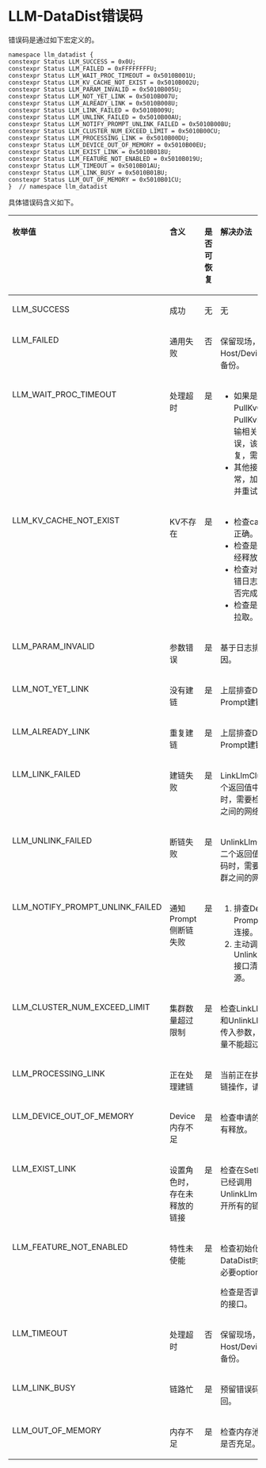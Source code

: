 # LLM-DataDist错误码<a name="ZH-CN_TOPIC_0000002374250044"></a>

错误码是通过如下宏定义的。

```
namespace llm_datadist {
constexpr Status LLM_SUCCESS = 0x0U;
constexpr Status LLM_FAILED = 0xFFFFFFFFU;
constexpr Status LLM_WAIT_PROC_TIMEOUT = 0x5010B001U;
constexpr Status LLM_KV_CACHE_NOT_EXIST = 0x5010B002U;
constexpr Status LLM_PARAM_INVALID = 0x5010B005U;
constexpr Status LLM_NOT_YET_LINK = 0x5010B007U;
constexpr Status LLM_ALREADY_LINK = 0x5010B008U;
constexpr Status LLM_LINK_FAILED = 0x5010B009U;
constexpr Status LLM_UNLINK_FAILED = 0x5010B00AU;
constexpr Status LLM_NOTIFY_PROMPT_UNLINK_FAILED = 0x5010B00BU;
constexpr Status LLM_CLUSTER_NUM_EXCEED_LIMIT = 0x5010B00CU;
constexpr Status LLM_PROCESSING_LINK = 0x5010B00DU;
constexpr Status LLM_DEVICE_OUT_OF_MEMORY = 0x5010B00EU;
constexpr Status LLM_EXIST_LINK = 0x5010B018U;
constexpr Status LLM_FEATURE_NOT_ENABLED = 0x5010B019U;
constexpr Status LLM_TIMEOUT = 0x5010B01AU;
constexpr Status LLM_LINK_BUSY = 0x5010B01BU;
constexpr Status LLM_OUT_OF_MEMORY = 0x5010B01CU;
}  // namespace llm_datadist
```

具体错误码含义如下。

<a name="table124618224416"></a>
<table><thead align="left"><tr id="row833920317342"><th class="cellrowborder" valign="top" width="34.26342634263426%" id="mcps1.1.5.1.1"><p id="p324682215414"><a name="p324682215414"></a><a name="p324682215414"></a>枚举值</p>
</th>
<th class="cellrowborder" valign="top" width="18.421842184218423%" id="mcps1.1.5.1.2"><p id="p132471122448"><a name="p132471122448"></a><a name="p132471122448"></a>含义</p>
</th>
<th class="cellrowborder" valign="top" width="14.151415141514152%" id="mcps1.1.5.1.3"><p id="p26947289405"><a name="p26947289405"></a><a name="p26947289405"></a>是否可恢复</p>
</th>
<th class="cellrowborder" valign="top" width="33.16331633163316%" id="mcps1.1.5.1.4"><p id="p1385143414013"><a name="p1385143414013"></a><a name="p1385143414013"></a>解决办法</p>
</th>
</tr>
</thead>
<tbody><tr id="row579015813543"><td class="cellrowborder" valign="top" width="34.26342634263426%" headers="mcps1.1.5.1.1 "><p id="p67911835418"><a name="p67911835418"></a><a name="p67911835418"></a>LLM_SUCCESS</p>
</td>
<td class="cellrowborder" valign="top" width="18.421842184218423%" headers="mcps1.1.5.1.2 "><p id="p117912815412"><a name="p117912815412"></a><a name="p117912815412"></a>成功</p>
</td>
<td class="cellrowborder" valign="top" width="14.151415141514152%" headers="mcps1.1.5.1.3 "><p id="p7694192815408"><a name="p7694192815408"></a><a name="p7694192815408"></a>无</p>
</td>
<td class="cellrowborder" valign="top" width="33.16331633163316%" headers="mcps1.1.5.1.4 "><p id="p1785153464014"><a name="p1785153464014"></a><a name="p1785153464014"></a>无</p>
</td>
</tr>
<tr id="row024710221414"><td class="cellrowborder" valign="top" width="34.26342634263426%" headers="mcps1.1.5.1.1 "><p id="p19683111558"><a name="p19683111558"></a><a name="p19683111558"></a>LLM_FAILED</p>
</td>
<td class="cellrowborder" valign="top" width="18.421842184218423%" headers="mcps1.1.5.1.2 "><p id="p102471228410"><a name="p102471228410"></a><a name="p102471228410"></a>通用失败</p>
</td>
<td class="cellrowborder" valign="top" width="14.151415141514152%" headers="mcps1.1.5.1.3 "><p id="p56940282403"><a name="p56940282403"></a><a name="p56940282403"></a>否</p>
</td>
<td class="cellrowborder" valign="top" width="33.16331633163316%" headers="mcps1.1.5.1.4 "><p id="p585113454013"><a name="p585113454013"></a><a name="p585113454013"></a>保留现场，获取Host/Device日志，并备份。</p>
</td>
</tr>
<tr id="row816634619448"><td class="cellrowborder" valign="top" width="34.26342634263426%" headers="mcps1.1.5.1.1 "><p id="p650893131611"><a name="p650893131611"></a><a name="p650893131611"></a>LLM_WAIT_PROC_TIMEOUT</p>
</td>
<td class="cellrowborder" valign="top" width="18.421842184218423%" headers="mcps1.1.5.1.2 "><p id="p16508133113165"><a name="p16508133113165"></a><a name="p16508133113165"></a>处理超时</p>
</td>
<td class="cellrowborder" valign="top" width="14.151415141514152%" headers="mcps1.1.5.1.3 "><p id="p105081631171611"><a name="p105081631171611"></a><a name="p105081631171611"></a>是</p>
</td>
<td class="cellrowborder" valign="top" width="33.16331633163316%" headers="mcps1.1.5.1.4 "><a name="ul1985759181216"></a><a name="ul1985759181216"></a><ul id="ul1985759181216"><li>如果是PullKvCache</a>、PullKvBlocks</a>等传输相关接口报该错误，该链路不可恢复，需重新建链。</li><li>其他接口报该异常，加大超时时间并重试。</li></ul>
</td>
</tr>
<tr id="row15325320162816"><td class="cellrowborder" valign="top" width="34.26342634263426%" headers="mcps1.1.5.1.1 "><p id="p6134450175511"><a name="p6134450175511"></a><a name="p6134450175511"></a>LLM_KV_CACHE_NOT_EXIST</p>
</td>
<td class="cellrowborder" valign="top" width="18.421842184218423%" headers="mcps1.1.5.1.2 "><p id="p24578313550"><a name="p24578313550"></a><a name="p24578313550"></a>KV不存在</p>
</td>
<td class="cellrowborder" valign="top" width="14.151415141514152%" headers="mcps1.1.5.1.3 "><p id="p36941928104017"><a name="p36941928104017"></a><a name="p36941928104017"></a>是</p>
</td>
<td class="cellrowborder" valign="top" width="33.16331633163316%" headers="mcps1.1.5.1.4 "><a name="ul41054220297"></a><a name="ul41054220297"></a><ul id="ul41054220297"><li>检查cache_id是否正确。</li><li>检查是否Cache已经释放。</li><li>检查对应全量侧报错日志中的请求是否完成。</li><li>检查是否存在重复拉取。</li></ul>
</td>
</tr>
<tr id="row1612782310553"><td class="cellrowborder" valign="top" width="34.26342634263426%" headers="mcps1.1.5.1.1 "><p id="p434764425510"><a name="p434764425510"></a><a name="p434764425510"></a>LLM_PARAM_INVALID</p>
</td>
<td class="cellrowborder" valign="top" width="18.421842184218423%" headers="mcps1.1.5.1.2 "><p id="p10127142312558"><a name="p10127142312558"></a><a name="p10127142312558"></a>参数错误</p>
</td>
<td class="cellrowborder" valign="top" width="14.151415141514152%" headers="mcps1.1.5.1.3 "><p id="p17694152824015"><a name="p17694152824015"></a><a name="p17694152824015"></a>是</p>
</td>
<td class="cellrowborder" valign="top" width="33.16331633163316%" headers="mcps1.1.5.1.4 "><p id="p1985034114010"><a name="p1985034114010"></a><a name="p1985034114010"></a>基于日志排查错误原因。</p>
</td>
</tr>
<tr id="row12475964223"><td class="cellrowborder" valign="top" width="34.26342634263426%" headers="mcps1.1.5.1.1 "><p id="p4475562222"><a name="p4475562222"></a><a name="p4475562222"></a>LLM_NOT_YET_LINK</p>
</td>
<td class="cellrowborder" valign="top" width="18.421842184218423%" headers="mcps1.1.5.1.2 "><p id="p4475136102213"><a name="p4475136102213"></a><a name="p4475136102213"></a>没有建链</p>
</td>
<td class="cellrowborder" valign="top" width="14.151415141514152%" headers="mcps1.1.5.1.3 "><p id="p1919453514410"><a name="p1919453514410"></a><a name="p1919453514410"></a>是</p>
</td>
<td class="cellrowborder" valign="top" width="33.16331633163316%" headers="mcps1.1.5.1.4 "><p id="p19854344400"><a name="p19854344400"></a><a name="p19854344400"></a>上层排查Decode与Prompt建链情况。</p>
</td>
</tr>
<tr id="row18538101717229"><td class="cellrowborder" valign="top" width="34.26342634263426%" headers="mcps1.1.5.1.1 "><p id="p853831792219"><a name="p853831792219"></a><a name="p853831792219"></a>LLM_ALREADY_LINK</p>
</td>
<td class="cellrowborder" valign="top" width="18.421842184218423%" headers="mcps1.1.5.1.2 "><p id="p1053811712212"><a name="p1053811712212"></a><a name="p1053811712212"></a>重复建链</p>
</td>
<td class="cellrowborder" valign="top" width="14.151415141514152%" headers="mcps1.1.5.1.3 "><p id="p1069432820403"><a name="p1069432820403"></a><a name="p1069432820403"></a>是</p>
</td>
<td class="cellrowborder" valign="top" width="33.16331633163316%" headers="mcps1.1.5.1.4 "><p id="p58523416407"><a name="p58523416407"></a><a name="p58523416407"></a>上层排查Decode与Prompt建链情况。</p>
</td>
</tr>
<tr id="row8514112814227"><td class="cellrowborder" valign="top" width="34.26342634263426%" headers="mcps1.1.5.1.1 "><p id="p1151519282224"><a name="p1151519282224"></a><a name="p1151519282224"></a>LLM_LINK_FAILED</p>
</td>
<td class="cellrowborder" valign="top" width="18.421842184218423%" headers="mcps1.1.5.1.2 "><p id="p1051516282224"><a name="p1051516282224"></a><a name="p1051516282224"></a>建链失败</p>
</td>
<td class="cellrowborder" valign="top" width="14.151415141514152%" headers="mcps1.1.5.1.3 "><p id="p1369512813402"><a name="p1369512813402"></a><a name="p1369512813402"></a>是</p>
</td>
<td class="cellrowborder" valign="top" width="33.16331633163316%" headers="mcps1.1.5.1.4 "><p id="p88380322379"><a name="p88380322379"></a><a name="p88380322379"></a>LinkLlmClusters</a>第二个返回值中有该错误码时，需要检查对应集群之间的网络连接。</p>
</td>
</tr>
<tr id="row31771641152211"><td class="cellrowborder" valign="top" width="34.26342634263426%" headers="mcps1.1.5.1.1 "><p id="p1517719415223"><a name="p1517719415223"></a><a name="p1517719415223"></a>LLM_UNLINK_FAILED</p>
</td>
<td class="cellrowborder" valign="top" width="18.421842184218423%" headers="mcps1.1.5.1.2 "><p id="p4177164118223"><a name="p4177164118223"></a><a name="p4177164118223"></a>断链失败</p>
</td>
<td class="cellrowborder" valign="top" width="14.151415141514152%" headers="mcps1.1.5.1.3 "><p id="p66951228114014"><a name="p66951228114014"></a><a name="p66951228114014"></a>是</p>
</td>
<td class="cellrowborder" valign="top" width="33.16331633163316%" headers="mcps1.1.5.1.4 "><p id="p201342042133720"><a name="p201342042133720"></a><a name="p201342042133720"></a>UnlinkLlmClusters</a>第二个返回值中有该错误码时，需要检查对应集群之间的网络连接。</p>
</td>
</tr>
<tr id="row1444475042210"><td class="cellrowborder" valign="top" width="34.26342634263426%" headers="mcps1.1.5.1.1 "><p id="p11444125022210"><a name="p11444125022210"></a><a name="p11444125022210"></a>LLM_NOTIFY_PROMPT_UNLINK_FAILED</p>
</td>
<td class="cellrowborder" valign="top" width="18.421842184218423%" headers="mcps1.1.5.1.2 "><p id="p1844412502224"><a name="p1844412502224"></a><a name="p1844412502224"></a>通知Prompt侧断链失败</p>
</td>
<td class="cellrowborder" valign="top" width="14.151415141514152%" headers="mcps1.1.5.1.3 "><p id="p12695192824010"><a name="p12695192824010"></a><a name="p12695192824010"></a>是</p>
</td>
<td class="cellrowborder" valign="top" width="33.16331633163316%" headers="mcps1.1.5.1.4 "><a name="ol10774115212272"></a><a name="ol10774115212272"></a><ol id="ol10774115212272"><li>排查Decode与Prompt之间的网络连接。</li><li>主动调Prompt侧的UnlinkLlmClusters</a>接口清理残留资源。</li></ol>
</td>
</tr>
<tr id="row1035323914230"><td class="cellrowborder" valign="top" width="34.26342634263426%" headers="mcps1.1.5.1.1 "><p id="p103531139182316"><a name="p103531139182316"></a><a name="p103531139182316"></a>LLM_CLUSTER_NUM_EXCEED_LIMIT</p>
</td>
<td class="cellrowborder" valign="top" width="18.421842184218423%" headers="mcps1.1.5.1.2 "><p id="p123541439162312"><a name="p123541439162312"></a><a name="p123541439162312"></a>集群数量超过限制</p>
</td>
<td class="cellrowborder" valign="top" width="14.151415141514152%" headers="mcps1.1.5.1.3 "><p id="p10695102884016"><a name="p10695102884016"></a><a name="p10695102884016"></a>是</p>
</td>
<td class="cellrowborder" valign="top" width="33.16331633163316%" headers="mcps1.1.5.1.4 "><p id="p485143413402"><a name="p485143413402"></a><a name="p485143413402"></a>检查LinkLlmClusters</a>和UnlinkLlmClusters</a>传入参数，clusters数量不能超过16。</p>
</td>
</tr>
<tr id="row16227125518239"><td class="cellrowborder" valign="top" width="34.26342634263426%" headers="mcps1.1.5.1.1 "><p id="p16227145510236"><a name="p16227145510236"></a><a name="p16227145510236"></a>LLM_PROCESSING_LINK</p>
</td>
<td class="cellrowborder" valign="top" width="18.421842184218423%" headers="mcps1.1.5.1.2 "><p id="p20227155152313"><a name="p20227155152313"></a><a name="p20227155152313"></a>正在处理建链</p>
</td>
<td class="cellrowborder" valign="top" width="14.151415141514152%" headers="mcps1.1.5.1.3 "><p id="p1669532874016"><a name="p1669532874016"></a><a name="p1669532874016"></a>是</p>
</td>
<td class="cellrowborder" valign="top" width="33.16331633163316%" headers="mcps1.1.5.1.4 "><p id="p18851734114016"><a name="p18851734114016"></a><a name="p18851734114016"></a>当前正在执行建链或断链操作，请稍后再试。</p>
</td>
</tr>
<tr id="row1121753094517"><td class="cellrowborder" valign="top" width="34.26342634263426%" headers="mcps1.1.5.1.1 "><p id="p162173302458"><a name="p162173302458"></a><a name="p162173302458"></a>LLM_DEVICE_OUT_OF_MEMORY</p>
</td>
<td class="cellrowborder" valign="top" width="18.421842184218423%" headers="mcps1.1.5.1.2 "><p id="p132171430164516"><a name="p132171430164516"></a><a name="p132171430164516"></a>Device内存不足</p>
</td>
<td class="cellrowborder" valign="top" width="14.151415141514152%" headers="mcps1.1.5.1.3 "><p id="p121713024518"><a name="p121713024518"></a><a name="p121713024518"></a>是</p>
</td>
<td class="cellrowborder" valign="top" width="33.16331633163316%" headers="mcps1.1.5.1.4 "><p id="p32171530114512"><a name="p32171530114512"></a><a name="p32171530114512"></a>检查申请的内存是否没有释放。</p>
</td>
</tr>
<tr id="row1532815012305"><td class="cellrowborder" valign="top" width="34.26342634263426%" headers="mcps1.1.5.1.1 "><p id="p1132850133016"><a name="p1132850133016"></a><a name="p1132850133016"></a>LLM_EXIST_LINK</p>
</td>
<td class="cellrowborder" valign="top" width="18.421842184218423%" headers="mcps1.1.5.1.2 "><p id="p183282010302"><a name="p183282010302"></a><a name="p183282010302"></a>设置角色时，存在未释放的链接</p>
</td>
<td class="cellrowborder" valign="top" width="14.151415141514152%" headers="mcps1.1.5.1.3 "><p id="p20328100163011"><a name="p20328100163011"></a><a name="p20328100163011"></a>是</p>
</td>
<td class="cellrowborder" valign="top" width="33.16331633163316%" headers="mcps1.1.5.1.4 "><p id="p143284015303"><a name="p143284015303"></a><a name="p143284015303"></a>检查在SetRole前是否已经调用UnlinkLlmClusters</a>断开所有的链接。</p>
</td>
</tr>
<tr id="row119821824301"><td class="cellrowborder" valign="top" width="34.26342634263426%" headers="mcps1.1.5.1.1 "><p id="p9982162163017"><a name="p9982162163017"></a><a name="p9982162163017"></a>LLM_FEATURE_NOT_ENABLED</p>
</td>
<td class="cellrowborder" valign="top" width="18.421842184218423%" headers="mcps1.1.5.1.2 "><p id="p1898242163010"><a name="p1898242163010"></a><a name="p1898242163010"></a>特性未使能</p>
</td>
<td class="cellrowborder" valign="top" width="14.151415141514152%" headers="mcps1.1.5.1.3 "><p id="p189827283010"><a name="p189827283010"></a><a name="p189827283010"></a>是</p>
</td>
<td class="cellrowborder" valign="top" width="33.16331633163316%" headers="mcps1.1.5.1.4 "><p id="p46501596328"><a name="p46501596328"></a><a name="p46501596328"></a>检查初始化LLM-DataDist时是否传入了必要option。</p>
<p id="p16269144333317"><a name="p16269144333317"></a><a name="p16269144333317"></a>检查是否调用了不支持的接口。</p>
</td>
</tr>
<tr id="row15443154412310"><td class="cellrowborder" valign="top" width="34.26342634263426%" headers="mcps1.1.5.1.1 "><p id="p1044310442234"><a name="p1044310442234"></a><a name="p1044310442234"></a>LLM_TIMEOUT</p>
</td>
<td class="cellrowborder" valign="top" width="18.421842184218423%" headers="mcps1.1.5.1.2 "><p id="p17443344192314"><a name="p17443344192314"></a><a name="p17443344192314"></a>处理超时</p>
</td>
<td class="cellrowborder" valign="top" width="14.151415141514152%" headers="mcps1.1.5.1.3 "><p id="p844384413234"><a name="p844384413234"></a><a name="p844384413234"></a>否</p>
</td>
<td class="cellrowborder" valign="top" width="33.16331633163316%" headers="mcps1.1.5.1.4 "><p id="p1443444102314"><a name="p1443444102314"></a><a name="p1443444102314"></a>保留现场，获取Host/Device日志，并备份。</p>
</td>
</tr>
<tr id="row1833172516339"><td class="cellrowborder" valign="top" width="34.26342634263426%" headers="mcps1.1.5.1.1 "><p id="p183382517337"><a name="p183382517337"></a><a name="p183382517337"></a>LLM_LINK_BUSY</p>
</td>
<td class="cellrowborder" valign="top" width="18.421842184218423%" headers="mcps1.1.5.1.2 "><p id="p16833825133317"><a name="p16833825133317"></a><a name="p16833825133317"></a>链路忙</p>
</td>
<td class="cellrowborder" valign="top" width="14.151415141514152%" headers="mcps1.1.5.1.3 "><p id="p1583342563310"><a name="p1583342563310"></a><a name="p1583342563310"></a>是</p>
</td>
<td class="cellrowborder" valign="top" width="33.16331633163316%" headers="mcps1.1.5.1.4 "><p id="p1783372573314"><a name="p1783372573314"></a><a name="p1783372573314"></a>预留错误码，暂不会返回。</p>
</td>
</tr>
<tr id="row277474265812"><td class="cellrowborder" valign="top" width="34.26342634263426%" headers="mcps1.1.5.1.1 "><p id="p93645462582"><a name="p93645462582"></a><a name="p93645462582"></a>LLM_OUT_OF_MEMORY</p>
</td>
<td class="cellrowborder" valign="top" width="18.421842184218423%" headers="mcps1.1.5.1.2 "><p id="p103642046155817"><a name="p103642046155817"></a><a name="p103642046155817"></a>内存不足</p>
</td>
<td class="cellrowborder" valign="top" width="14.151415141514152%" headers="mcps1.1.5.1.3 "><p id="p7364346165817"><a name="p7364346165817"></a><a name="p7364346165817"></a>是</p>
</td>
<td class="cellrowborder" valign="top" width="33.16331633163316%" headers="mcps1.1.5.1.4 "><p id="p1936411464582"><a name="p1936411464582"></a><a name="p1936411464582"></a>检查内存池或系统内存是否充足。</p>
</td>
</tr>
</tbody>
</table>

